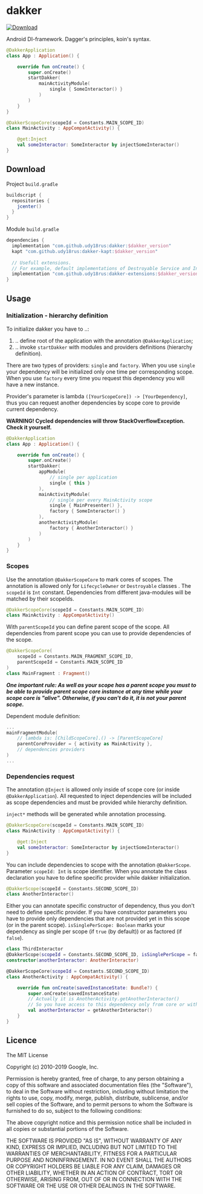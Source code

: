 # dakker

[ ![Download](https://api.bintray.com/packages/udy18rus/maven/dakker/images/download.svg) ](https://bintray.com/udy18rus/maven/dakker/_latestVersion)

Android DI-framework. Dagger's principles, koin's syntax.

```kotlin
@DakkerApplication
class App : Application() {

    override fun onCreate() {
        super.onCreate()
        startDakker(
            mainActivityModule(
                single { SomeInteractor() }
            )
        )
    }
}

@DakkerScopeCore(scopeId = Constants.MAIN_SCOPE_ID)
class MainActivity : AppCompatActivity() {

    @get:Inject
    val someInteractor: SomeInteractor by injectSomeInteractor()
}
```


## Download
Project ```build.gradle```
```groovy
buildscript {
  repositories {
    jcenter()
  }
}
```
Module ```build.gradle```
```groovy
dependencies {
  implementation "com.github.udy18rus:dakker:$dakker_version"
  kapt "com.github.udy18rus:dakker-kapt:$dakker_version"
  
  // Usefull extensions.
  // For example, default implementations of Destroyable Service and IntentService
  implementation "com.github.udy18rus:dakker-extensions:$dakker_version"
}
```

## Usage

### Initialization - hierarchy definition

To initialize dakker you have to ..:
1. .. define root of the application with the annotation ```@DakkerApplication```;
2. .. invoke ```startDakker``` with modules and providers definitions (hierarchy definition).

There are two types of providers: ```single``` and ```factory```. 
When you use ```single``` your dependency will be initialized only one time per corresponding scope.
When you use ```factory``` every time you request this dependency you will have a new instance.

Provider's parameter is lambda ```([YourScopeCore]) -> [YourDependency]```, thus you can request another dependencies by scope core to provide current dependency.

**WARNING! Cycled dependencies will throw StackOverflowException. Check it yourself.**

```kotlin
@DakkerApplication
class App : Application() {

    override fun onCreate() {
        super.onCreate()
        startDakker(
            appModule(
                // single per application
                single { this }
            ),
            mainActivityModule(
                // single per every MainActivity scope
                single { MainPresenter() },
                factory { SomeInteractor() }
            ),
            anotherActivityModule(
                factory { AnotherInteractor() }
            )
        )
    }
}
```

### Scopes
Use the annotation ```@DakkerScopeCore``` to mark cores of scopes.
The annotation is allowed only for ```LifecycleOwner``` or ```Destroyable``` classes . 
The ```scopeId``` is ```Int``` constant. Dependencies from different java-modules will be matched by their scopeIds.
 
```kotlin
@DakkerScopeCore(scopeId = Constants.MAIN_SCOPE_ID)
class MainActivity : AppCompatActivity()
```

With ```parentScopeId``` you can define parent scope of the scope. All dependencies from parent scope you can use to provide dependencies of the scope. 

```kotlin
@DakkerScopeCore(
    scopeId = Constants.MAIN_FRAGMENT_SCOPE_ID, 
    parentScopeId = Constants.MAIN_SCOPE_ID
)
class MainFragment : Fragment()
```

***One important rule:
As well as your scope has a parent scope you must to be able to provide parent scope core instance at any time while your scope core is "alive".
Otherwise, if you can't do it, it is not your parent scope.***

Dependent module definition:
```kotlin
...
mainFragmentModule(
    // lambda is: [ChildScopeCore].() -> [ParentScopeCore]
    parentCoreProvider = { activity as MainActivity },
    // dependencies providers
)
...
```

### Dependencies request
The annotation ```@Inject``` is allowed only inside of scope core (or inside ```@DakkerApplication```).
All requested to inject dependencies will be included as scope dependencies and must be provided while hierarchy definition.

```inject*``` methods will be generated while annotation processing.
 
```kotlin
@DakkerScopeCore(scopeId = Constants.MAIN_SCOPE_ID)
class MainActivity : AppCompatActivity() {

    @get:Inject
    val someInteractor: SomeInteractor by injectSomeInteractor()
}
```

You can include dependencies to scope with the annotation ```@DakkerScope```. Parameter ```scopeId: Int``` is scope identifier. When you annotate the class declaration you have to define specific provider while dakker initialization.
```kotlin
@DakkerScope(scopeId = Constants.SECOND_SCOPE_ID)
class AnotherInteractor()
```

Either you can annotate specific constructor of dependency, thus you don't need to define specific provider.
If you have constructor parameters you have to provide only dependencies that are not provided yet in this scope (or in the parent scope).
```isSinglePerScope: Boolean``` marks your dependency as single per scope (if ```true``` (by default)) or as factored (if ```false```).
```kotlin
class ThirdInteractor 
@DakkerScope(scopeId = Constants.SECOND_SCOPE_ID, isSinglePerScope = false) 
constructor(anotherInteractor: AnotherInteractor)

@DakkerScopeCore(scopeId = Constants.SECOND_SCOPE_ID)
class AnotherActivity : AppCompatActivity() {

    override fun onCreate(savedInstanceState: Bundle?) {
        super.onCreate(savedInstanceState)
        // Actually it is AnotherActivity.getAnotherInteractor()
        // So you have access to this dependency only from core or with core instance
        val anotherInteractor = getAnotherInteractor()
    }
}
```

## Licence

The MIT License

Copyright (c) 2010-2019 Google, Inc.

Permission is hereby granted, free of charge, to any person obtaining a copy
of this software and associated documentation files (the "Software"), to deal
in the Software without restriction, including without limitation the rights
to use, copy, modify, merge, publish, distribute, sublicense, and/or sell
copies of the Software, and to permit persons to whom the Software is
furnished to do so, subject to the following conditions:

The above copyright notice and this permission notice shall be included in
all copies or substantial portions of the Software.

THE SOFTWARE IS PROVIDED "AS IS", WITHOUT WARRANTY OF ANY KIND, EXPRESS OR
IMPLIED, INCLUDING BUT NOT LIMITED TO THE WARRANTIES OF MERCHANTABILITY,
FITNESS FOR A PARTICULAR PURPOSE AND NONINFRINGEMENT. IN NO EVENT SHALL THE
AUTHORS OR COPYRIGHT HOLDERS BE LIABLE FOR ANY CLAIM, DAMAGES OR OTHER
LIABILITY, WHETHER IN AN ACTION OF CONTRACT, TORT OR OTHERWISE, ARISING FROM,
OUT OF OR IN CONNECTION WITH THE SOFTWARE OR THE USE OR OTHER DEALINGS IN
THE SOFTWARE.
